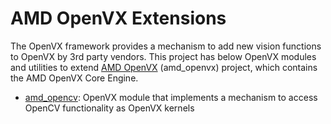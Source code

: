 # AMD OpenVX Extensions

The OpenVX framework provides a mechanism to add new vision functions to OpenVX by 3rd party vendors. This project has below OpenVX modules and utilities to extend [AMD OpenVX](../amd_openvx#amd-openvx-amd_openvx) (amd_openvx) project, which contains the AMD OpenVX Core Engine.

* [amd_opencv](amd_opencv#amd-opencv-extension): OpenVX module that implements a mechanism to access OpenCV functionality as OpenVX kernels
